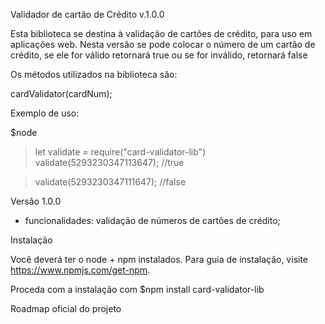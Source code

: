 Validador de cartão de Crédito v.1.0.0

Esta biblioteca se destina à validação de cartões de crédito, para uso em aplicações web. Nesta versão se pode colocar o número de um cartão de crédito, se ele for válido retornará true ou se for inválido, retornará false 

Os métodos utilizados na biblioteca são:

cardValidator(cardNum);

Exemplo de uso:

$node
> let validate = require("card-validator-lib")
> validate(5293230347113647); //true

> validate(5293230347111647); //false

Versão 1.0.0
- funcionalidades: validação de números de cartões de crédito;

Instalação

Você deverá ter o node + npm instalados. Para guia de instalação, visite https://www.npmjs.com/get-npm.

Proceda com a instalação com $npm install card-validator-lib

Roadmap oficial do projeto
